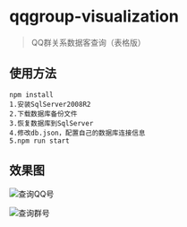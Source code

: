 # qqgroup-visualization

> QQ群关系数据客查询（表格版）

## 使用方法
```
npm install
1.安装SqlServer2008R2
2.下载数据库备份文件
3.恢复数据库到SqlServer
4.修改db.json，配置自己的数据库连接信息
5.npm run start
```

## 效果图
![查询QQ号](https://github.com/gstok/qqgroup-visualization/blob/table/img/1.png)

![查询群号](https://github.com/gstok/qqgroup-visualization/blob/table/img/2.png)
